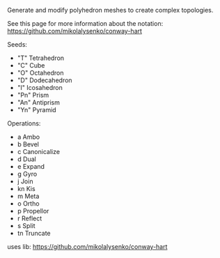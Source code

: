 Generate and modify polyhedron meshes to create complex topologies.


See this page for more information about the notation:
https://github.com/mikolalysenko/conway-hart

Seeds:
 - "T" Tetrahedron
 - "C" Cube
 - "O" Octahedron
 - "D" Dodecahedron
 - "I" Icosahedron
 - "Pn" Prism
 - "An" Antiprism
 - "Yn" Pyramid

Operations:

 - a Ambo
 - b Bevel
 - c Canonicalize
 - d Dual
 - e Expand
 - g Gyro
 - j Join
 - kn Kis
 - m Meta
 - o Ortho
 - p Propellor
 - r Reflect
 - s Split
 - tn Truncate



uses lib: https://github.com/mikolalysenko/conway-hart